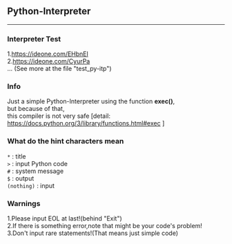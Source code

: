 ## Python-Interpreter
-----
### Interpreter Test  
1.<https://ideone.com/EHbnEl>  
2.<https://ideone.com/CyurPa>  
   ... (See more at the file "test_py-itp")
### Info  
Just a simple Python-Interpreter using the function **exec()**,  
but because of that,  
this compiler is not very safe [detail: <https://docs.python.org/3/library/functions.html#exec> ]
### What do the hint characters mean  
```*``` : title  
```>``` : input Python code  
```#``` : system message  
```$``` : output  
```(nothing)``` : input  
### Warnings  
1.Please input EOL at last!(behind "Exit")  
2.If there is something error,note that might be your code's problem!  
3.Don't input rare statements!(That means just simple code)
